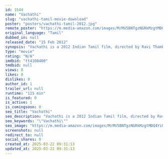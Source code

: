 ```yaml
---
id: 1544
name: "Vachathi"
slug: "vachathi-tamil-movie-download"
poster: "posters/vachathi-tamil-2012.jpg"
remote_poster: "https://m.media-amazon.com/images/M/MV5BNTgzNGRkMzgtMDQ4Yi00ZDUzLTlhYTMtMDdkNzEyNGE1YTExXkEyXkFqcGc@._V1_SX300.jpg"
original_language: "Tamil"
dubbed_in: null
released_date: "15 Feb 2012"
synopsis: "Vachathi is a 2012 Indian Tamil film, directed by Ravi Thambi and produced by Rethna Ramesh. The film stars Rethna Ramesh, Tharushana, YG Mahendran, Kuyili, Nellai Siva and Balu Anand in lead roles. The film had musical score by J..."
type: "movie"
rating: "N/A"
imdbid: "tt4108400"
tmdbid: null
views: 0
likes: 0
dislikes: 0
author_id: 1
trailer_url: null
runtime: "115 min"
is_featured: 0
is_active: 1
is_comingsoon: 0
seo_title: "Vachathi"
seo_description: "Vachathi is a 2012 Indian Tamil film, directed by Ravi Thambi and produced by Rethna Ramesh. The film stars Rethna Ramesh, Tharushana, YG Mahendran, Kuyili, Nellai Siva and Balu Anand in lead roles. The film had musical score by J..."
seo_keywords: "\"Vachathi\""
seo_image: "https://m.media-amazon.com/images/M/MV5BNTgzNGRkMzgtMDQ4Yi00ZDUzLTlhYTMtMDdkNzEyNGE1YTExXkEyXkFqcGc@._V1_SX300.jpg"
screenshots: null
redirect_to: null
social_shares: 0
created_at: 2025-03-22 09:31:13
updated_at: 2025-03-22 09:31:13
---
```


